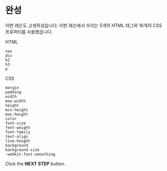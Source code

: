# 완성
이번 레슨도 고생하셨습니다. 이번 레슨에서 우리는 5개의 HTML 태그와 16개의 CSS 프로퍼티를 사용했습니다.   

HTML
```
nav
div
h2
h3
p
```

CSS
```
margin
padding
width
max-width
height
min-height
max-height
color
font-size
font-weight
font-family
text-align
line-height
background
background-size
-webkit-font-smoothing
```



Click the **NEXT STEP** button.
